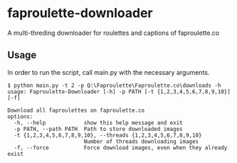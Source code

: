 # faproulette-downloader
A multi-threding downloader for roulettes and captions of faproulette.co

## Usage
In order to run the script, call main.py with the necessary arguments. 
```
$ python main.py -t 2 -p Q:\Faproulette\Faproulette.co\downloads -h
usage: Faproulette-Downloader [-h] -p PATH [-t {1,2,3,4,5,6,7,8,9,10}] [-f]

Download all faproulettes on faproulette.co
options:
  -h, --help            show this help message and exit
  -p PATH, --path PATH  Path to store downloaded images
  -t {1,2,3,4,5,6,7,8,9,10}, --threads {1,2,3,4,5,6,7,8,9,10}
                        Number of threads downloading images
  -f, --force           Force download images, even when they already exist
```
